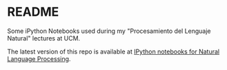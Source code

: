 # README

Some iPython Notebooks used during my "Procesamiento del Lenguaje Natural"
lectures at UCM.

The latest version of this repo is available at [IPython notebooks for Natural Language Processing](https://github.com/vitojph/2014progpln).
